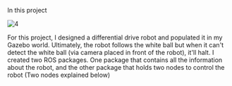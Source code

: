 In this project

![4](https://user-images.githubusercontent.com/44885838/81645707-e7d8f680-93de-11ea-8ee9-fd5af5dc9957.JPG)

For this project, I designed a differential drive robot and populated it in my Gazebo world. Ultimately, the robot follows the white ball but when it can't detect the white ball (via camera placed in front of the robot), it'll halt. I created two ROS packages. One package that contains all the information about the robot, and the other package that holds two nodes to control the robot (Two nodes explained below)
